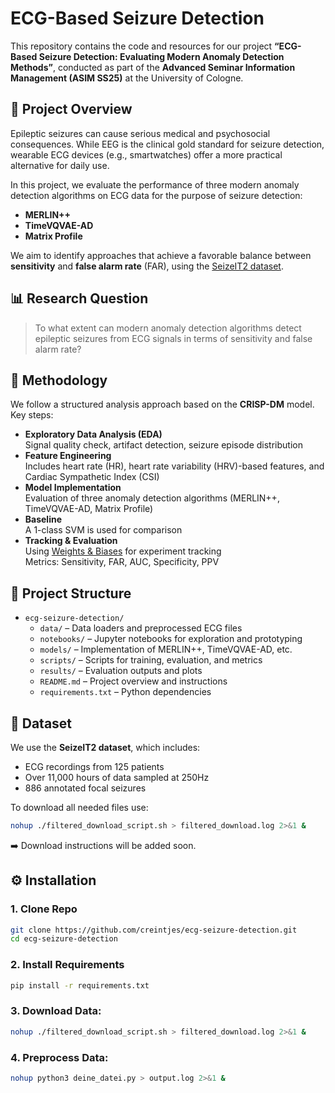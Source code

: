 # ECG-Based Seizure Detection

This repository contains the code and resources for our project **“ECG-Based Seizure Detection: Evaluating Modern Anomaly Detection Methods”**, conducted as part of the **Advanced Seminar Information Management (ASIM SS25)** at the University of Cologne.

## 🧠 Project Overview

Epileptic seizures can cause serious medical and psychosocial consequences. While EEG is the clinical gold standard for seizure detection, wearable ECG devices (e.g., smartwatches) offer a more practical alternative for daily use.

In this project, we evaluate the performance of three modern anomaly detection algorithms on ECG data for the purpose of seizure detection:

- **MERLIN++**
- **TimeVQVAE-AD**
- **Matrix Profile**

We aim to identify approaches that achieve a favorable balance between **sensitivity** and **false alarm rate** (FAR), using the [SeizeIT2 dataset](https://doi.org/10.48550/arXiv.2502.01224).

## 📊 Research Question

> To what extent can modern anomaly detection algorithms detect epileptic seizures from ECG signals in terms of sensitivity and false alarm rate?

## 🧪 Methodology

We follow a structured analysis approach based on the **CRISP-DM** model. Key steps:

- **Exploratory Data Analysis (EDA)**  
  Signal quality check, artifact detection, seizure episode distribution  
- **Feature Engineering**  
  Includes heart rate (HR), heart rate variability (HRV)-based features, and Cardiac Sympathetic Index (CSI)  
- **Model Implementation**  
  Evaluation of three anomaly detection algorithms (MERLIN++, TimeVQVAE-AD, Matrix Profile)  
- **Baseline**  
  A 1-class SVM is used for comparison  
- **Tracking & Evaluation**  
  Using [Weights & Biases](https://wandb.ai/) for experiment tracking  
  Metrics: Sensitivity, FAR, AUC, Specificity, PPV  

## 📁 Project Structure

- `ecg-seizure-detection/`
  - `data/` – Data loaders and preprocessed ECG files
  - `notebooks/` – Jupyter notebooks for exploration and prototyping
  - `models/` – Implementation of MERLIN++, TimeVQVAE-AD, etc.
  - `scripts/` – Scripts for training, evaluation, and metrics
  - `results/` – Evaluation outputs and plots
  - `README.md` – Project overview and instructions
  - `requirements.txt` – Python dependencies



## 📂 Dataset

We use the **SeizeIT2 dataset**, which includes:

- ECG recordings from 125 patients
- Over 11,000 hours of data sampled at 250Hz
- 886 annotated focal seizures

To download all needed files use:
```bash
nohup ./filtered_download_script.sh > filtered_download.log 2>&1 &
```
➡️ Download instructions will be added soon.

## ⚙️ Installation
### 1. Clone Repo
```bash
git clone https://github.com/creintjes/ecg-seizure-detection.git
cd ecg-seizure-detection
```
### 2. Install Requirements

```bash
pip install -r requirements.txt
```
### 3. Download Data:

```bash
nohup ./filtered_download_script.sh > filtered_download.log 2>&1 &
```
### 4. Preprocess Data:
```bash
nohup python3 deine_datei.py > output.log 2>&1 &
```


